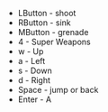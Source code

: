 * LButton - shoot
* RButton - sink
* MButton - grenade
* 4 - Super Weapons
* w - Up
* a - Left
* s - Down
* d - Right
* Space - jump or back
* Enter - A